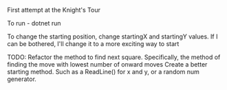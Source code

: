 First attempt at the Knight's Tour

To run - dotnet run

To change the starting position, change startingX and startingY values.
If I can be bothered, I'll change it to a more exciting way to start

TODO:
Refactor the method to find next square. Specifically, the method of finding the move with lowest number of onward moves
Create a better starting method. Such as a ReadLine() for x and y, or a random num generator.